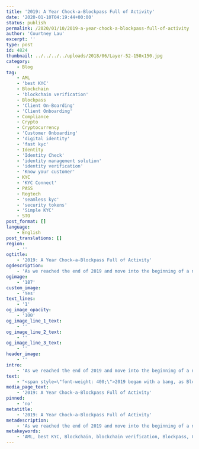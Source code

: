 ```yaml
---
title: '2019: A Year Chock-a-Blockpass Full of Activity'
date: '2020-01-10T04:19:44+00:00'
status: publish
permalink: /2020/01/10/2019-a-year-chock-a-blockpass-full-of-activity
author: 'Courtney Lau'
excerpt: ''
type: post
id: 4824
thumbnail: ../../../../uploads/2018/06/Layer-52-150x150.jpg
category:
    - Blog
tag:
    - AML
    - 'best KYC'
    - Blockchain
    - 'blockchain verification'
    - Blockpass
    - 'Client On-Boarding'
    - 'Client Onboarding'
    - Compliance
    - Crypto
    - Cryptocurrency
    - 'Customer Onboarding'
    - 'digital identity'
    - 'fast kyc'
    - Identity
    - 'Identity Check'
    - 'identity management solution'
    - 'identity verification'
    - 'Know your customer'
    - KYC
    - 'KYC Connect'
    - PASS
    - Regtech
    - 'seamless kyc'
    - 'security tokens'
    - 'Simple KYC'
    - STO
post_format: []
language:
    - English
post_translations: []
region:
    - ''
ogtitle:
    - '2019: A Year Chock-a-Blockpass Full of Activity'
ogdescription:
    - 'As we reached the end of 2019 and move into the beginning of a new decade, we wanted to take a moment at Blockpass to reflect on everything we’ve accomplished over the past twelve months. All told - it’s quite the list! The team has grown and expanded, much like the Blockpass Mobile App and the KYC services Blockpass supports and provides. We’ve continued to simplify KYC, by making a series of improvements to our App and Dashboard. We introduced the ability to seamlessly sign up for KYC Connect online through our Admin Console, and our KYC Dashboard is now fully hosted online. Much of our efforts have naturally been driven towards streamlining and simplifying the KYC process for those involved and enabling businesses to comply with regulations whilst offering their products and solutions in the way they want to. Whilst the sum total of all our work is too broad to quantify in one article, most of our significant developments can be read on our blog; however, we’ve picked out some of the highlights of the last twelve months for you here. '
ogimage:
    - '187'
custom_image:
    - 'Yes'
text_lines:
    - '1'
og_image_opacity:
    - '100'
og_image_line_1_text:
    - ''
og_image_line_2_text:
    - ''
og_image_line_3_text:
    - ''
header_image:
    - ''
intro:
    - 'As we reached the end of 2019 and move into the beginning of a new decade, we wanted to take a moment at Blockpass to reflect on everything we’ve accomplished over the past twelve months. All told - it’s quite the list! The team has grown and expanded, much like the Blockpass Mobile App and the KYC services Blockpass supports and provides. We’ve continued to simplify KYC, by making a series of improvements to our App and Dashboard. We introduced the ability to seamlessly sign up for KYC Connect online through our Admin Console, and our KYC Dashboard is now fully hosted online. Much of our efforts have naturally been driven towards streamlining and simplifying the KYC process for those involved and enabling businesses to comply with regulations whilst offering their products and solutions in the way they want to. Whilst the sum total of all our work is too broad to quantify in one article, most of our significant developments can be read on our blog; however, we’ve picked out some of the highlights of the last twelve months for you here. '
text:
    - "<span style=\"font-weight: 400;\">2019 began with a bang, as Blockpass kicked off the new year with the announcement of partnerships, giveaways and integrations - a trend that would continue throughout the rest of the year. <a href=\"https://www.blockpass.org/2019/01/01/korporatio-incorporates-blockpass-kyc-solution-to-its-transform-corporate-legal-form/\">Korporatio</a> and <a href=\"https://www.blockpass.org/2019/01/03/blockpass-joins-elite-with-open-identity-exchange/\">Open Identity Exchange</a> were the start, with the recently-partnered <a href=\"https://www.blockpass.org/2018/12/17/promoting-decentralised-asset-management-with-rigoblock/\">RigoBlock</a> the focus for the first airdrop of the year we enabled. Another trend that would continue in 2019 was the listing of PASS tokens on exchanges - with <a href=\"https://www.blockpass.org/2019/01/17/blockpass-announces-further-listing-of-pass-token-on-bitfinex-and-ethfinex-token-trading-platforms/\">Bitfinex</a> and Ethfinex leading the way.\_</span>\r\n\r\n<span style=\"font-weight: 400;\">However, perhaps the most significant news as the New Years celebrations were still fresh in our memories, was the <a href=\"https://www.blockpass.org/2019/01/19/announcing-the-blockpass-events-series/\">Blockpass Events Series announcement</a>. The events provided an avenue to enable high-level discussion and networking opportunities around Blockpass, <a href=\"https://www.blockpass.org/2019/09/23/understanding-kyc/\">KYC</a> and the subject of Blockchain Identity Verification. These events have taken the form of both meet ups and seminars, with a significant number scheduled for the months ahead. In a similar vein, the next stage of the educational and informational side of Blockpass is set to be revealed in shortly - be sure to watch out for an announcement coming soon.\_</span>\r\n\r\n<span style=\"font-weight: 400;\">The third pillar of our continuous improvements, the App itself, was also renovated in January, with both new-and-improved profile building capabilities in v.2.1.0, and the revolutionary Face Match certification being released to make creating and using a Blockpass identity simpler, smoother and quicker.\_</span>\r\n\r\n<span style=\"font-weight: 400;\">February continued the trends set in the first part of the year, with the first of the Blockpass events kicking off and further partnerships and integrations announced. <a href=\"https://www.blockpass.org/2019/02/27/blockpass-announces-integration-with-hong-kong-based-asset-manager-legacy-trust/\">Legacy Trust</a>, <a href=\"https://www.blockpass.org/2019/02/12/blockpass-to-deliver-commercial-kyc-blockchain-validation-for-british-fintech-ethecal/\">ethecal</a> and <a href=\"https://www.blockpass.org/2019/03/06/blockpass-adds-decentralized-exchange-idex-to-list-of-partners/\">IDEX</a> and <a href=\"https://www.blockpass.org/2019/03/07/blockpass-announces-media-partnership-with-tokenmarket/\">TokenMarket</a> were all introduced in the second month of the year.\_</span>\r\n\r\n<span style=\"font-weight: 400;\">The start of March saw additional language support options being added to the mobile app to help bring Blockpass to as wide a community as possible. Events progressed and integrations continued, with <a href=\"https://www.blockpass.org/2019/03/29/tokenomica-integrates-blockpass-kyc-connect-for-identity-verification/\">Tokenomica</a> and <a href=\"https://www.blockpass.org/2019/03/22/blockpass-and-corporate-options-plan-ekyc-integration-for-isle-of-man-companies/\">Corporate Options</a>\_representing the new Blockpass partners. The initial <a href=\"https://www.blockpass.org/2019/05/16/blockpass-security-token-seminar-sees-major-coverage/\">Security Token Seminar</a> was hosted in Hong Kong and proved hugely successful,\_ with a very positive reception and feedback from speakers and attendees.\_</span>\r\n\r\n<span style=\"font-weight: 400;\">A particularly important milestone was reached in April - the six month anniversary of the launch of the <a href=\"https://identity-lab.blockpass.org/\">Blockpass Identity Lab</a>. Located on the premises Edinburgh Napier University, the lab is focused on researching the most groundbreaking technology that will revolutionise the way we conduct identity verification and ensure security and privacy for all involved. As part of the celebration of this milestone, we published an <a href=\"https://www.blockpass.org/2019/05/02/the-blockpass-identity-lab-6-months-on-research-focus-and-goals/\">article outlining a variety of the technologies and developments</a> that are being researched at the BIL. One of the PhD candidates studying there, Will Abramson, was also kind enough to sit down for a chat with us in the style of one of our </span><i><span style=\"font-weight: 400;\">‘5 Minute With’</span></i><span style=\"font-weight: 400;\"> interviews. Will also maintains a blog that discusses some of his work and experiences which can be found here. Continuing the Scottish theme, exchange <a href=\"https://www.blockpass.org/2019/08/14/blockpass-to-list-pass-on-glenbit-from-16-august/\">GlenBit</a> integrated Blockpass for its KYC needs. This month proved to be busy, with Blockpass and <a href=\"https://www.blockpass.org/2019/04/29/oax-foundation-and-blockpass-announce-new-agreement-to-promote-regulatory-compliance/\">OAX Foundation</a> beginning to work together to promote regulatory compliance, but perhaps the highlight was the London leg of the Blockpass Security Token Seminar. With keynote speaker Lord Holmes of Richmond, MBE, the event saw technology experts, business leaders, regulatory specialists and many more gathered to share and discuss information around the topic of STOs. The event garnered significant interest, being covered by media outlets such as the Fintech Times.\_\_\_</span>\r\n\r\n<span style=\"font-weight: 400;\">May was a big month for events, with the Blockpass team appearing at a number of locations in London and Hong Kong, and video interviews being posted. At a time of such rapid movement and activity, the Blockpass team marked an increase of over 25% in employees and job roles since the start of the year. Maybe most significantly though, Blockpass partnered with Waves - marking the first major integration of Blockpass outside the Ethereum ecosystem! The PASS token functionality also had to be replicated to the <a href=\"https://www.blockpass.org/2019/05/07/waves-integrates-blockpass-kyc-connect/\">Waves platform</a>, resulting in the creation of WPASS.\_</span>\r\n\r\n<span style=\"font-weight: 400;\"><a href=\"https://www.blockpass.org/2019/06/10/blockpass-to-service-ampleforth-ieo-on-new-tokinex-platform/\">Ampleforth</a>, <a href=\"https://www.blockpass.org/2019/06/12/blockpass-and-beam-collaborate-on-research-to-provide-user-centric-solutions-that-put-privacy-first/\">Beam </a>and <a href=\"https://www.blockpass.org/2019/06/17/polymath-blockpass-announce-strategic-collaboration-and-partnership/\">Polymath</a> were all new partners in June as Blockpass charged forward into the summer. We were particularly proud during this month when we won the <a href=\"https://www.blockpass.org/2019/06/20/blockpass-is-awarded-the-most-promising-kyc-aml-compliance-checker-in-the-security-tokens-realised-2019/\">Most Promising KYC/AML Compliance Checker at Security Tokens Realised 2019</a> in Hong Kong. Even though the year had seen a number of articles on topics ranging from regulation to integrations to philosophical questions, June saw news breaking in the regulatory circles of new regulatory guidelines and outcomes of the G20, and General Counsel of OAX Foundation, Paul Li and Blockpass CEO, Adam Vaziri co-authored <a href=\"https://www.blockpass.org/2019/06/24/fatf-g20-impact/\">an article exploring these very developments</a>. In contrast, the mainstream media went crazy for the news that Facebook was considering launching its own cryptocurrency - Libra. Blockpass covered this news with the experience of living and breathing the cryptocurrency and blockchain space for a number of years, with recent news on Libra reinforcing the struggle Mark Zuckerberg might have to face to see this goal realised.\_</span>\r\n\r\n<span style=\"font-weight: 400;\">The <a href=\"https://www.blockpass.org/2019/07/11/get-prepared-for-the-upcoming-ultra-ieo/\">Ultra IEO</a> kicked off in July, with Blockpass providing the KYC services, continuing to support promising blockchain and cryptocurrency projects as they grow and develop. New partners were seen in Comply Advantage, Ultra and 2GoTrade, expanding Blockpass’ reach and potential in the lead up to one of the biggest announcements of the year.\_</span>\r\n\r\n<span style=\"font-weight: 400;\">The <a href=\"https://www.blockpass.org/2019/08/06/blockpass-marketplace-quiz/\">Blockpass Marketplace</a> was launched in August, with the momentous occasion marked by the return of the Blockpass Quiz, and its prize of US$1000 in PASS! A one-stop-shop for users to find and sign up for campaigns, exchanges, wallets and other services that have integrated with Blockpass, the Marketplace marked a key development for Blockpass as it encouraged growth for both users of the Mobile App, and potential business partners - naturally spurring the growth of the ecosystem. The Merchant Dashboard and Mobile App were also upgraded in August, further enabling KYC Connect to streamline the KYC process for businesses, wallets and exchanges alike. With the ability to set merchant-specific expiry dates for certificates, the dashboard update ensured that the information that merchants were reviewing was up-to-date and in-line with specific regulations they are required to comply with. The app itself received a UI upgrade which included changes to make finding, signing up and completing KYC verification with services even easier, decreasing the time spent on verification and onboarding even further.\_\_\_</span>\r\n\r\n<span style=\"font-weight: 400;\">Whilst August was busy, September saw Blockpass researching and writing about developments such as global blockchain adoption, and also pieces designed to explain the nuances of regulation, identity management and the world Blockpass operates in to people who might be unfamiliar with key terms or processes - an ongoing effort in Blockpass’ goal of education about this new and constantly evolving space. Improvements such as the Admin Console also became live in September, providing merchants with methods to configure their onboarding service. New options open to merchants expanded on the certificate-setting ability, which had been rolled out at the end of the previous month in the Merchant Dashboard, with additional, more advanced searching tools and hashing features designed to streamline and simplify the customer onboarding process. A large number of developments enabling a secure and regulatory-compliant KYC service whilst making the process as quick, flexible and simple as possible, had come to a culmination by this point, with improvements and expansions to Blockpass’ solutions being a highlight of the year.\_\_\_\_\_\_\_</span>\r\n\r\n<span style=\"font-weight: 400;\">At the end of September and the beginning of October, Blockpass saw the roll out of a significant new capability, which was soon followed by a change in global regulations that told us we were definitely on the right track. The addition of <a href=\"https://www.blockpass.org/2019/10/21/ongoing-aml-provision-comes-to-blockpass/\">ongoing AML provision to KYC Connect</a> was something Blockpass had been planning on for a while and it was released just in time!\_</span>\r\n\r\n<span style=\"font-weight: 400;\">November once again gave us a cause to celebrate the Blockpass Identity Lab as news success at the end of October coming through. Diffusion 2019: Blockchain Hackathon had been a great success for the team at the BIL, who came away with two awards! New FATF guidelines were released this month and the Blockpass research team trawled through the papers to bring the highlights to the front. Perhaps one of the biggest things to come out of the second half of the year was the launch of an all new product offering, <a href=\"http://www.blockpass.org/adpass\">AdPASS</a>. The brainchild of Blockpass CEO, Adam Vaziri, AdPASS was created to provide merchants an opportunity to offer their services to a huge pool of pre-verified users. This made it incredibly quick and easy for merchants to gain access to new customers through a simple cost-per-acquisition model. This is a great benefit to Blockpass users as they have a vastly increased variety of offers and services available to them a lot more immediately than before.\_\_</span>\r\n\r\n<span style=\"font-weight: 400;\">The start of the festive season was a busy month at Blockpass, with articles looking at the future of blockchain and identity management through the findings of a number of recently-released reports, and a look at how AI is being used to revolutionise KYC. The KYC service provided by Blockpass itself was once again improved, this time with the addition of <a href=\"https://www.blockpass.org/2019/12/20/identity-verification-service-blockpass-advances-its-kyc-solution-with-smart-engines/\">Smart Engines</a> - enabling seamless addition of identity documents and reducing the friction and complexity of completing KYC whilst also minimising the risks associated with data leaks and speeding up the whole process. Finally, we rounded off the year with a celebratory PASS faucet giveaway and a new version of a traditional <a href=\"https://www.blockpass.org/2019/12/22/it-was-on-a-starry-night/\">Christmas Carol</a> in what looks to become a yearly Blockpass Christmas tradition.\_\_</span>\r\n\r\n<span style=\"font-weight: 400;\">Throughout last year we endeavoured to create the most streamlined and user-friendly KYC experience for merchants and customers alike, satisfying regulations whilst removing the pain points. We welcome feedback on our developments and requests for new or improved features we can add in the future. We’ve also worked hard to bring you relevant, insightful and interesting articles, covering a range of topics and developments. We would love to hear what your favourite ones were and what kinds of articles you’d like to see more of in the year to come. You can get in touch with us via email or social media to tell us what you think - after all, this is all for you!</span>"
media_page_text:
    - '2019: A Year Chock-a-Blockpass Full of Activity'
pinned:
    - 'no'
metatitle:
    - '2019: A Year Chock-a-Blockpass Full of Activity'
metadescription:
    - 'As we reached the end of 2019 and move into the beginning of a new decade, we wanted to take a moment at Blockpass to reflect on everything we’ve accomplished over the past twelve months. All told - it’s quite the list! The team has grown and expanded, much like the Blockpass Mobile App and the KYC services Blockpass supports and provides. We’ve continued to simplify KYC, by making a series of improvements to our App and Dashboard. We introduced the ability to seamlessly sign up for KYC Connect online through our Admin Console, and our KYC Dashboard is now fully hosted online. Much of our efforts have naturally been driven towards streamlining and simplifying the KYC process for those involved and enabling businesses to comply with regulations whilst offering their products and solutions in the way they want to. Whilst the sum total of all our work is too broad to quantify in one article, most of our significant developments can be read on our blog; however, we’ve picked out some of the highlights of the last twelve months for you here. '
metakeywords:
    - 'AML, best KYC, Blockchain, blockchain verification, Blockpass, Client On-Boarding, Client Onboarding, Compliance, Crypto, Cryptocurrency, Customer Onboarding, digital identity, fast kyc, Identity, Identity Check, identity management solution, identity verification, Know your customer, KYC, KYC Connect, PASS, Regtech, seamless kyc, security tokens, Simple KYC, STO'
---
```

<!DOCTYPE html PUBLIC "-//W3C//DTD HTML 4.0 Transitional//EN" "http://www.w3.org/TR/REC-html40/loose.dtd">
<?xml encoding="UTF-8">

